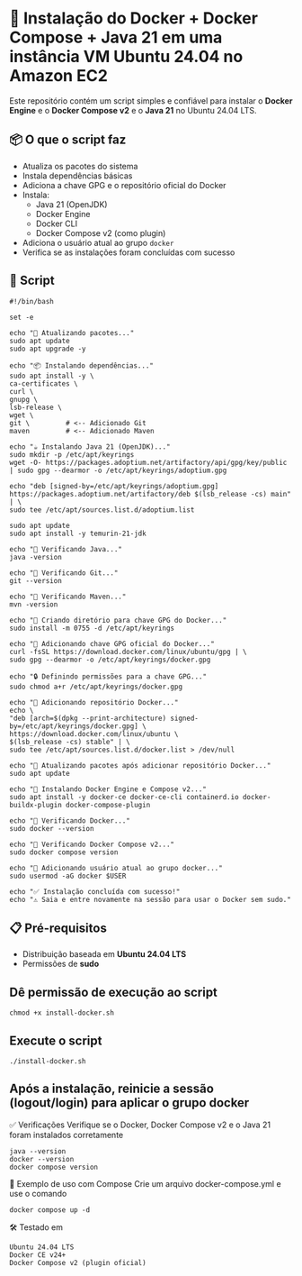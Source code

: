 # 🚀  Instalação do Docker + Docker Compose + Java 21 em uma instância VM Ubuntu 24.04 no Amazon EC2

Este repositório contém um script simples e confiável para instalar o **Docker Engine** e o **Docker Compose v2** e o **Java 21** no Ubuntu 24.04 LTS.

## 📦 O que o script faz

- Atualiza os pacotes do sistema
- Instala dependências básicas
- Adiciona a chave GPG e o repositório oficial do Docker
- Instala:
  - Java 21 (OpenJDK)
  - Docker Engine
  - Docker CLI
  - Docker Compose v2 (como plugin)
- Adiciona o usuário atual ao grupo `docker`
- Verifica se as instalações foram concluídas com sucesso

## 📁 Script

  ```
#!/bin/bash

set -e

echo "🔧 Atualizando pacotes..."
sudo apt update
sudo apt upgrade -y

echo "📦 Instalando dependências..."
sudo apt install -y \
ca-certificates \
curl \
gnupg \
lsb-release \
wget \
git \         # <-- Adicionado Git
maven         # <-- Adicionado Maven

echo "☕ Instalando Java 21 (OpenJDK)..."
sudo mkdir -p /etc/apt/keyrings
wget -O- https://packages.adoptium.net/artifactory/api/gpg/key/public | sudo gpg --dearmor -o /etc/apt/keyrings/adoptium.gpg

echo "deb [signed-by=/etc/apt/keyrings/adoptium.gpg] https://packages.adoptium.net/artifactory/deb $(lsb_release -cs) main" | \
sudo tee /etc/apt/sources.list.d/adoptium.list

sudo apt update
sudo apt install -y temurin-21-jdk

echo "🧪 Verificando Java..."
java -version

echo "🧪 Verificando Git..."
git --version

echo "🧪 Verificando Maven..."
mvn -version

echo "📂 Criando diretório para chave GPG do Docker..."
sudo install -m 0755 -d /etc/apt/keyrings

echo "🔑 Adicionando chave GPG oficial do Docker..."
curl -fsSL https://download.docker.com/linux/ubuntu/gpg | \
sudo gpg --dearmor -o /etc/apt/keyrings/docker.gpg

echo "🔒 Definindo permissões para a chave GPG..."
sudo chmod a+r /etc/apt/keyrings/docker.gpg

echo "📝 Adicionando repositório Docker..."
echo \
"deb [arch=$(dpkg --print-architecture) signed-by=/etc/apt/keyrings/docker.gpg] \
https://download.docker.com/linux/ubuntu \
$(lsb_release -cs) stable" | \
sudo tee /etc/apt/sources.list.d/docker.list > /dev/null

echo "🔄 Atualizando pacotes após adicionar repositório Docker..."
sudo apt update

echo "🐳 Instalando Docker Engine e Compose v2..."
sudo apt install -y docker-ce docker-ce-cli containerd.io docker-buildx-plugin docker-compose-plugin

echo "🧪 Verificando Docker..."
sudo docker --version

echo "🧪 Verificando Docker Compose v2..."
sudo docker compose version

echo "👤 Adicionando usuário atual ao grupo docker..."
sudo usermod -aG docker $USER

echo "✅ Instalação concluída com sucesso!"
echo "⚠️ Saia e entre novamente na sessão para usar o Docker sem sudo."

```

## 📋 Pré-requisitos

- Distribuição baseada em **Ubuntu 24.04 LTS**
- Permissões de **sudo**

## Dê permissão de execução ao script
```
chmod +x install-docker.sh
```

## Execute o script
```
./install-docker.sh
```

## Após a instalação, reinicie a sessão (logout/login) para aplicar o grupo docker

✅ Verificações
Verifique se o Docker, Docker Compose v2 e o Java 21 foram instalados corretamente
```
java --version
docker --version
docker compose version
```

🐳 Exemplo de uso com Compose
Crie um arquivo docker-compose.yml e use o comando
```
docker compose up -d
```

🛠️ Testado em
```
Ubuntu 24.04 LTS
Docker CE v24+
Docker Compose v2 (plugin oficial)
```
